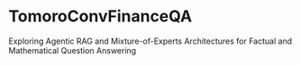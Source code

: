 # TomoroConvFinanceQA
Exploring Agentic RAG and Mixture-of-Experts Architectures for Factual and Mathematical Question Answering
